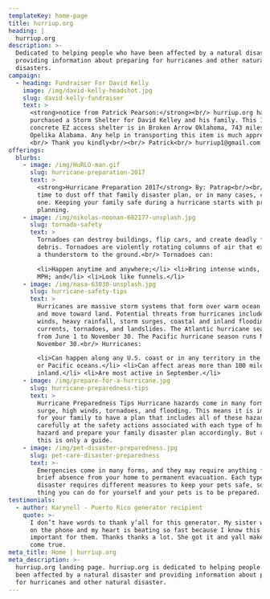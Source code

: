 ```yaml
---
templateKey: home-page
title: hurriup.org
heading: |
  hurriup.org
description: >-
  Dedicated to helping people who have been affected by a natural disaster and
  providing information about preparing for hurricanes and other natural
  disasters.
campaign:
  - heading: Fundraiser For David Kelly
    image: /img/david-kelly-headshot.jpg
    slug: david-kelly-fundraiser
    text: >
      <strong>notice from Patrick Pearson:</strong><br/> hurriup.org has
      purchased a Storm Shelter for David Kelley and his family. This 14000lb
      concrete EZ access shelter is in Broken Arrow Oklahoma, 743 miles from
      Opelika Alabama. Any help in transporting this item is much appreciated.
      <br/> Thank you kindly<br/><br/> Patrick<br/> hurriup1@gmail.com
offerings:
  blurbs:
    - image: /img/HuRLO-man.gif
      slug: hurricane-preparation-2017
      text: >
        <strong>Hurricane Preparation 2017</strong> By: Patrap<br/><br/> It's
        time to dust off that family disaster plan, or in many cases, create
        one. Keeping your family safe during a hurricane starts with proper
        planning.
    - image: /img/nikolas-noonan-682177-unsplash.jpg
      slug: tornado-safety
      text: >
        Tornadoes can destroy buildings, flip cars, and create deadly flying
        debris. Tornadoes are violently rotating columns of air that extend from
        a thunderstorm to the ground.<br/> Tornadoes can:

        <li>Happen anytime and anywhere;</li> <li>Bring intense winds, over 200
        MPH; and</li> <li>Look like funnels.</li>
    - image: /img/nasa-63030-unsplash.jpg
      slug: hurricane-safety-tips
      text: >
        Hurricanes are massive storm systems that form over warm ocean waters
        and move toward land. Potential threats from hurricanes include powerful
        winds, heavy rainfall, storm surges, coastal and inland flooding, rip
        currents, tornadoes, and landslides. The Atlantic hurricane season runs
        from June 1 to November 30. The Pacific hurricane season runs May 15 to
        November 30.<br/> Hurricanes:

        <li>Can happen along any U.S. coast or in any territory in the Atlantic
        or Pacific oceans.</li> <li>Can affect areas more than 100 miles
        inland.</li> <li>Are most active in September.</li>
    - image: /img/prepare-for-a-hurricane.jpg
      slug: hurricane-preparedness-tips
      text: >
        Hurricane Preparedness Tips Hurricane hazards come in many forms; storm
        surge, high winds, tornadoes, and flooding. This means it is important
        for your family to have a plan that includes all of these hazards. Look
        carefully at the safety actions associated with each type of hurricane
        hazard and prepare your family disaster plan accordingly. But remember
        this is only a guide.
    - image: /img/pet-disaster-preparedness.jpg
      slug: pet-care-disaster-preparedness
      text: >-
        Emergencies come in many forms, and they may require anything from a
        brief absence from your home to permanent evacuation. Each type of
        disaster requires different measures to keep your pets safe, so the best
        thing you can do for yourself and your pets is to be prepared.
testimonials:
  - author: Karynell - Puerto Rico generator recipient
    quote: >-
      I don’t have words to thank y’all for this generator. My sister was crying
      on the phone and my heart is beating so fast because I know this is really
      important for them. Thanks thanks a lot. She got it and yall make a wish
      come true.
meta_title: Home | hurriup.org
meta_description: >-
  hurriup.org landing page. hurriup.org is dedicated to helping people who have
  been affected by a natural disaster and providing information about preparing
  for hurricanes and other natural disaster.
---
```


